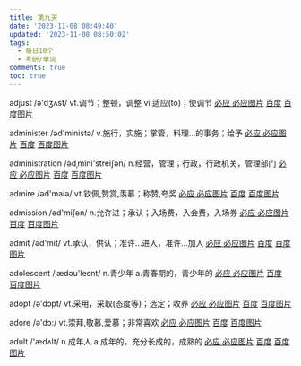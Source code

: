 ```yaml
---
title: 第九天
date: '2023-11-08 08:49:40'
updated: '2023-11-08 08:50:02'
tags:
  - 每日10个
  - 考研/单词
comments: true
toc: true
---
```




adjust /ə'dʒʌst/ vt.调节；整顿，调整 vi.适应(to)；使调节   [必应 ](https://cn.bing.com/search?q=adjust)   [必应图片](https://cn.bing.com/images/search?q=adjust)  [百度](https://www.baidu.com/s?wd=adjust) [百度图片](https://image.baidu.com/search/index?tn=baiduimage&word=adjust)

administer /əd'ministə/ v.施行，实施；掌管，料理...的事务；给予   [必应 ](https://cn.bing.com/search?q=administer)   [必应图片](https://cn.bing.com/images/search?q=administer)  [百度](https://www.baidu.com/s?wd=administer) [百度图片](https://image.baidu.com/search/index?tn=baiduimage&word=administer)

administration /ədˌmini'streiʃən/ n.经营，管理；行政，行政机关，管理部门   [必应 ](https://cn.bing.com/search?q=administration)   [必应图片](https://cn.bing.com/images/search?q=administration)  [百度](https://www.baidu.com/s?wd=administration) [百度图片](https://image.baidu.com/search/index?tn=baiduimage&word=administration)

admire /əd'maiə/ vt.钦佩,赞赏,羡慕；称赞,夸奖   [必应 ](https://cn.bing.com/search?q=admire)   [必应图片](https://cn.bing.com/images/search?q=admire)  [百度](https://www.baidu.com/s?wd=admire) [百度图片](https://image.baidu.com/search/index?tn=baiduimage&word=admire)

admission /əd'miʃən/ n.允许进；承认；入场费，入会费，入场券   [必应 ](https://cn.bing.com/search?q=admission)   [必应图片](https://cn.bing.com/images/search?q=admission)  [百度](https://www.baidu.com/s?wd=admission) [百度图片](https://image.baidu.com/search/index?tn=baiduimage&word=admission)

admit /əd'mit/ vt.承认，供认；准许…进入，准许...加入   [必应 ](https://cn.bing.com/search?q=admit)   [必应图片](https://cn.bing.com/images/search?q=admit)  [百度](https://www.baidu.com/s?wd=admit) [百度图片](https://image.baidu.com/search/index?tn=baiduimage&word=admit)

adolescent /ˌædəu'lesnt/ n.青少年  a.青春期的，青少年的   [必应 ](https://cn.bing.com/search?q=adolescent)   [必应图片](https://cn.bing.com/images/search?q=adolescent)  [百度](https://www.baidu.com/s?wd=adolescent) [百度图片](https://image.baidu.com/search/index?tn=baiduimage&word=adolescent)

adopt /ə'dɔpt/ vt.采用，采取(态度等)；选定；收养   [必应 ](https://cn.bing.com/search?q=adopt)   [必应图片](https://cn.bing.com/images/search?q=adopt)  [百度](https://www.baidu.com/s?wd=adopt) [百度图片](https://image.baidu.com/search/index?tn=baiduimage&word=adopt)

adore /ə'dɔ:/ vt.崇拜,敬慕,爱慕；非常喜欢   [必应 ](https://cn.bing.com/search?q=adore)   [必应图片](https://cn.bing.com/images/search?q=adore)  [百度](https://www.baidu.com/s?wd=adore) [百度图片](https://image.baidu.com/search/index?tn=baiduimage&word=adore)

adult /'ædʌlt/ n.成年人 a.成年的，充分长成的，成熟的   [必应 ](https://cn.bing.com/search?q=adult)   [必应图片](https://cn.bing.com/images/search?q=adult)  [百度](https://www.baidu.com/s?wd=adult) [百度图片](https://image.baidu.com/search/index?tn=baiduimage&word=adult)
